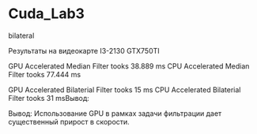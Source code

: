 # Cuda_Lab3
bilateral

Результаты на видеокарте  I3-2130 GTX750TI

GPU Accelerated Median Filter tooks 38.889 ms
CPU Accelerated Median Filter tooks 77.444 ms

GPU Accelerated Bilaterial Filter tooks 15 ms
CPU Accelerated Bilaterial  Filter tooks 31 msВывод:


Вывод:
Использование GPU в рамках задачи  фильтрации дает существенный прирост в скорости.

